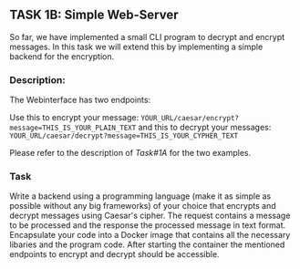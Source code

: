 ## TASK 1B: Simple Web-Server
So far, we have implemented a small CLI program to decrypt and encrypt messages. In this task we will extend this by implementing a simple backend for the encryption.

### Description: 
The Webinterface has two endpoints:

Use this to encrypt your message: 
`YOUR_URL/caesar/encrypt?message=THIS_IS_YOUR_PLAIN_TEXT`
and this to decrypt your messages:
`YOUR_URL/caesar/decrypt?message=THIS_IS_YOUR_CYPHER_TEXT`

Please refer to the description of _Task#1A_ for the two examples.

### Task
Write a backend using a programming language (make it as simple as possible without any big frameworks) of your choice that encrypts and decrypt messages using Caesar's cipher. The request contains a message to be processed and the response the processed message in text format. Encapsulate your code into a Docker image that contains all the necessary libaries and the program code. After starting the container the mentioned endpoints to encrypt and decrypt should be accessible. 
